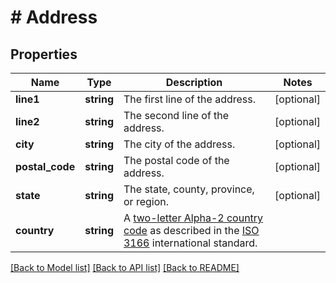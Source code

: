 # # Address

## Properties

Name | Type | Description | Notes
------------ | ------------- | ------------- | -------------
**line1** | **string** | The first line of the address. | [optional]
**line2** | **string** | The second line of the address. | [optional]
**city** | **string** | The city of the address. | [optional]
**postal_code** | **string** | The postal code of the address. | [optional]
**state** | **string** | The state, county, province, or region. | [optional]
**country** | **string** | A [two-letter Alpha-2 country code](https://www.iban.com/country-codes) as described in the [ISO 3166](https://www.iso.org/iso-3166-country-codes.html) international standard. |

[[Back to Model list]](../../README.md#models) [[Back to API list]](../../README.md#endpoints) [[Back to README]](../../README.md)
